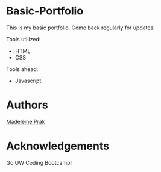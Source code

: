 # Basic-Portfolio
This is my basic portfolio. Come back regularly for updates!

Tools utilized:
* HTML
* CSS

Tools ahead:
* Javascript 

# Authors
[Madeleine Prak](https://github.com/madeleineprak)

# Acknowledgements
Go UW Coding Bootcamp!